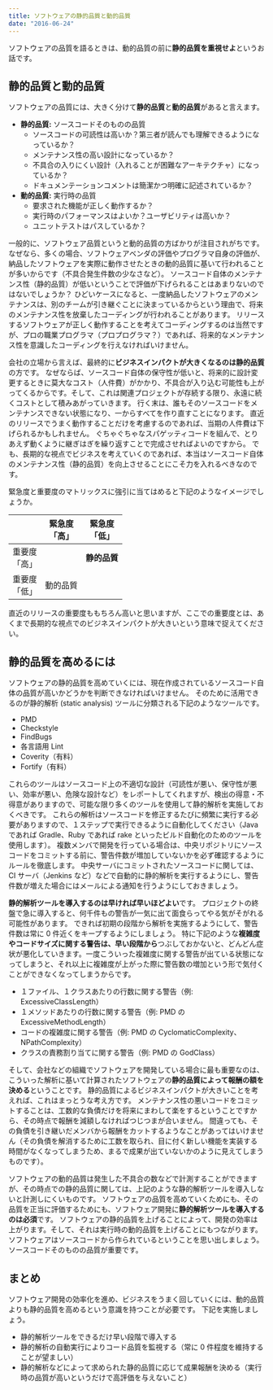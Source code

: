 ```yaml
---
title: ソフトウェアの静的品質と動的品質
date: "2016-06-24"
---
```


ソフトウェアの品質を語るときは、動的品質の前に**静的品質を重視せよ**というお話です。


静的品質と動的品質
----

ソフトウェアの品質には、大きく分けて**静的品質**と**動的品質**があると言えます。

* **静的品質:** ソースコードそのものの品質
  * ソースコードの可読性は高いか？第三者が読んでも理解できるようになっているか？
  * メンテナンス性の高い設計になっているか？
  * 不具合の入りにくい設計（入れることが困難なアーキテクチャ）になっているか？
  * ドキュメンテーションコメントは簡潔かつ明確に記述されているか？
* **動的品質:** 実行時の品質
  * 要求された機能が正しく動作するか？
  * 実行時のパフォーマンスはよいか？ユーザビリティは高いか？
  * ユニットテストはパスしているか？

一般的に、ソフトウェア品質というと動的品質の方ばかりが注目されがちです。
なぜなら、多くの場合、ソフトウェアベンダの評価やプログラマ自身の評価が、納品したソフトウェアを実際に動作させたときの動的品質に基いて行われることが多いからです（不具合発生件数の少なさなど）。
ソースコード自体のメンテナンス性（静的品質）が低いということで評価が下げられることはあまりないのではないでしょうか？
ひどいケースになると、一度納品したソフトウェアのメンテナンスは、別のチームが引き継ぐことに決まっているからという理由で、将来のメンテナンス性を放棄したコーディングが行われることがあります。
リリースするソフトウェアが正しく動作することを考えてコーディングするのは当然ですが、プロの職業プログラマ（プロプログラマ？）であれば、将来的なメンテナンス性を意識したコーディングを行えなければいけません。

会社の立場から言えば、最終的に**ビジネスインパクトが大きくなるのは静的品質**の方です。
なぜならば、ソースコード自体の保守性が低いと、将来的に設計変更するときに莫大なコスト（人件費）がかかり、不具合が入り込む可能性も上がってくるからです。そして、これは関連プロジェクトが存続する限り、永遠に続くコストとして積みあがっていきます。
行く末は、誰もそのソースコードをメンテナンスできない状態になり、一からすべてを作り直すことになります。
直近のリリースでうまく動作することだけを考慮するのであれば、当期の人件費は下げられるかもしれません。
ぐちゃぐちゃなスパゲッティコードを組んで、とりあえず動くように継ぎはぎを繰り返すことで完成させればよいのですから。
でも、長期的な視点でビジネスを考えていくのであれば、本当はソースコード自体のメンテナンス性（静的品質）を向上させることにこそ力を入れるべきなのです。

緊急度と重要度のマトリックスに強引に当てはめると下記のようなイメージでしょうか。

| 　　 | 緊急度<br>「高」 | 緊急度<br>「低」 |
| ---- | :----: | :----: |
| 重要度<br>「高」 | 　 | **静的品質** |
| 重要度<br>「低」 | 動的品質 | 　 |

直近のリリースの重要度ももちろん高いと思いますが、ここでの重要度とは、あくまで長期的な視点でのビジネスインパクトが大きいという意味で捉えてください。


静的品質を高めるには
----

ソフトウェアの静的品質を高めていくには、現在作成されているソースコード自体の品質が高いかどうかを判断できなければいけません。
そのために活用できるのが静的解析 (static analysis) ツールに分類される下記のようなツールです。

* PMD
* Checkstyle
* FindBugs
* 各言語用 Lint
* Coverity（有料）
* Fortify（有料）

これらのツールはソースコード上の不適切な設計（可読性が悪い、保守性が悪い、効率が悪い、危険な設計など）をレポートしてくれますが、検出の得意・不得意がありますので、可能な限り多くのツールを使用して静的解析を実施しておくべきです。
これらの解析はソースコードを修正するたびに頻繁に実行する必要がありますので、１ステップで実行できるように自動化してください（Java であれば Gradle、Ruby であれば rake といったビルド自動化のためのツールを使用します）。
複数メンバで開発を行っている場合は、中央リポジトリにソースコードをコミットする前に、警告件数が増加していないかを必ず確認するようにルールを徹底します。
中央サーバにコミットされたソースコードに関しては、CI サーバ（Jenkins など）などで自動的に静的解析を実行するようにし、警告件数が増えた場合にはメールによる通知を行うようにしておきましょう。

**静的解析ツールを導入するのは早ければ早いほどよい**です。
プロジェクトの終盤で急に導入すると、何千件もの警告が一気に出て面食らってやる気がそがれる可能性があります。
できれば初期の段階から解析を実施するようにして、警告件数は常に 0 件近くをキープするようにしましょう。
特に下記のような**複雑度やコードサイズに関する警告は、早い段階から**つぶしておかないと、どんどん症状が悪化していきます。一度こういった複雑度に関する警告が出ている状態になってしまうと、それ以上に複雑度が上がった際に警告数の増加という形で気付くことができなくなってしまうからです。

* １ファイル、１クラスあたりの行数に関する警告（例: ExcessiveClassLength）
* １メソッドあたりの行数に関する警告（例: PMD の ExcessiveMethodLength）
* コードの複雑度に関する警告（例: PMD の CyclomaticComplexity、NPathComplexity）
* クラスの責務割り当てに関する警告（例: PMD の GodClass）

そして、会社などの組織でソフトウェアを開発している場合に最も重要なのは、こういった解析に基いて計算されたソフトウェアの**静的品質によって報酬の額を決める**ということです。
静的品質によるビジネスインパクトが大きいことを考えれば、これはまっとうな考え方です。
メンテナンス性の悪いコードをコミットすることは、工数的な負債だけを将来にまわして楽をするということですから、その時点で報酬を減額しなければつじつまが合いません。
間違っても、その負債を引き継いだメンバから報酬をカットするようなことがあってはいけません（その負債を解消するために工数を取られ、目に付く新しい機能を実装する時間がなくなってしまうため、まるで成果が出ていないかのように見えてしまうものです）。

ソフトウェアの動的品質は発生した不具合の数などで計測することができますが、その時点での静的品質に関しては、上記のような静的解析ツールを導入しないと計測しにくいものです。
ソフトウェアの品質を高めていくためにも、その品質を正当に評価するためにも、ソフトウェア開発に**静的解析ツールを導入するのは必須**です。
ソフトウェアの静的品質を上げることによって、開発の効率は上がります。そして、それは実行時の動的品質を上げることにもつながります。
ソフトウェアはソースコードから作られているということを思い出しましょう。ソースコードそのものの品質が重要です。


まとめ
----
ソフトウェア開発の効率化を進め、ビジネスをうまく回していくには、動的品質よりも静的品質を高めるという意識を持つことが必要です。
下記を実施しましょう。

* 静的解析ツールをできるだけ早い段階で導入する
* 静的解析の自動実行によりコード品質を監視する（常に 0 件程度を維持することが望ましい）
* 静的解析などによって求められた静的品質に応じて成果報酬を決める（実行時の品質が高いというだけで高評価を与えないこと）

